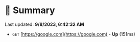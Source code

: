 # 📖 Summary
Last updated: **9/8/2023, 6:42:32 AM**

- `GET` [https://google.com](https://google.com) - **Up** (151ms)

